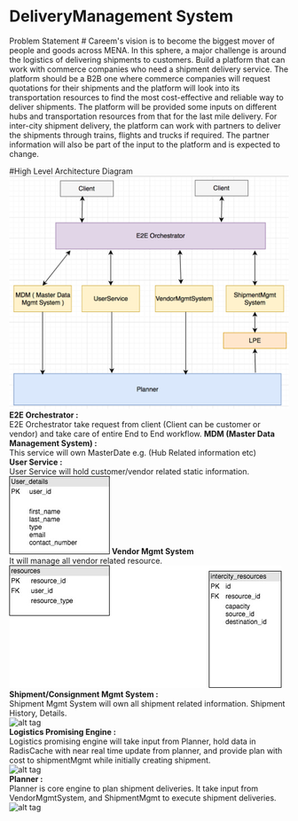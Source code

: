 # DeliveryManagement System

Problem Statement #
Careem's vision is to become the biggest mover of people and goods across MENA. In this sphere, a major challenge is around the logistics of delivering shipments to customers. Build a platform that can work with commerce companies who need a shipment delivery service. The platform should be a B2B one where commerce companies will request quotations for their shipments and the platform will look into its transportation resources to find the most cost-effective and reliable way to deliver shipments. The platform will be provided some inputs on different hubs and transportation resources from that for the last mile delivery. For inter-city shipment delivery, the platform can work with partners to deliver the shipments through trains, flights and trucks if required. The partner information will also be part of the input to the platform and is expected to change.

#High Level Architecture Diagram <br />
![alt tag](https://github.com/naveennahata/deliverymgmt/blob/master/architecture.png)
<br />
<b> E2E Orchestrator : </b><br />
E2E Orchestrator take request from client (Client can be customer or vendor) and take care of entire End to End workflow.
<b>MDM (Master Data Management System) : </b><br />
This service will own MasterDate e.g. (Hub Related information etc) <br />
<b>User Service : </b><br />
User Service will hold customer/vendor related static information. <br />
![alt tag](https://github.com/naveennahata/deliverymgmt/blob/master/images/user_service.jpeg)
<b>Vendor Mgmt System </b><br />
It will manage all vendor related resource. <br />
![alt tag](https://github.com/naveennahata/deliverymgmt/blob/master/images/vendor_managment_service.jpg)
<b>Shipment/Consignment Mgmt System : </b><br />
Shipment Mgmt System will own all shipment related information. Shipment History, Details. <br />
![alt tag](https://github.com/naveennahata/deliverymgmt/blob/master/images/ConsignmentService.png) <br />
<b>Logistics Promising Engine : </b><br />
Logistics promising engine will take input from Planner, hold data in RadisCache with near real time update from planner, and provide plan with cost to shipmentMgmt while initially creating shipment. <br />
![alt tag](https://github.com/naveennahata/deliverymgmt/blob/master/images/LPE.png) <br />
<b>Planner : </b><br />
Planner is core engine to plan shipment deliveries. It take input from VendorMgmtSystem, and ShipmentMgmt to execute shipment deliveries. <br />
![alt tag](https://github.com/naveennahata/deliverymgmt/blob/master/images/Planner.png) <br />



